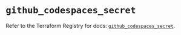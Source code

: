 # `github_codespaces_secret`

Refer to the Terraform Registry for docs: [`github_codespaces_secret`](https://registry.terraform.io/providers/integrations/github/6.3.0/docs/resources/codespaces_secret).
